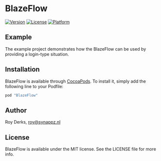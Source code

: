 # BlazeFlow

[![Version](https://img.shields.io/cocoapods/v/BlazeFlow.svg?style=flat)](http://cocoapods.org/pods/BlazeFlow)
[![License](https://img.shields.io/cocoapods/l/BlazeFlow.svg?style=flat)](http://cocoapods.org/pods/BlazeFlow)
[![Platform](https://img.shields.io/cocoapods/p/BlazeFlow.svg?style=flat)](http://cocoapods.org/pods/BlazeFlow)

## Example

The example project demonstrates how the BlazeFlow can be used by providing a login-type situation.

## Installation

BlazeFlow is available through [CocoaPods](http://cocoapods.org). To install
it, simply add the following line to your Podfile:

```ruby
pod "BlazeFlow"
```

## Author

Roy Derks, roy@synappz.nl

## License

BlazeFlow is available under the MIT license. See the LICENSE file for more info.
